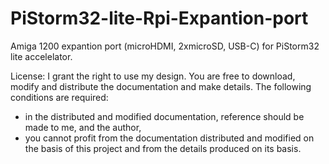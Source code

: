 # PiStorm32-lite-Rpi-Expantion-port
Amiga 1200 expantion port (microHDMI, 2xmicroSD, USB-C) for PiStorm32 lite accelelator.

License:
I grant the right to use my design.
You are free to download, modify and distribute the documentation and make details.
The following conditions are required:
- in the distributed and modified documentation, reference should be made to me, and the author,
- you cannot profit from the documentation distributed and modified on the basis of this project and from the details produced on its basis.